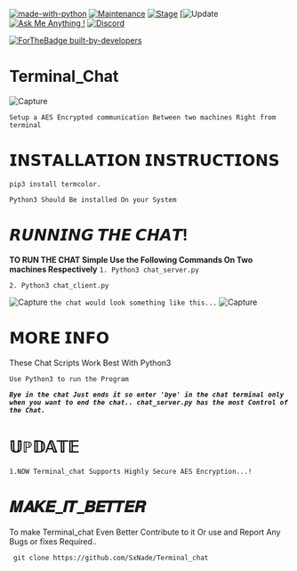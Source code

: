 [![made-with-python](https://img.shields.io/badge/Made%20with-Python-1f425f.svg)](https://www.python.org/)
[![Maintenance](https://img.shields.io/badge/Maintained%3F-yes-green.svg)](https://github.com/SxNade)
[![Stage](https://img.shields.io/badge/Release-Stable-brightgreen.svg)]()
[![Update](https://img.shields.io/badge/updated-today-brightgreen)
[![Ask Me Anything !](https://img.shields.io/badge/Ask%20me-anything-1abc9c.svg)](https://github.com/SxNade)
[![Discord](https://img.shields.io/discord/591914197219016707.svg?label=&logo=discord&logoColor=ffffff&color=7389D8&labelColor=6A7EC2)](https://github.com/SxNade)


[![ForTheBadge built-by-developers](http://ForTheBadge.com/images/badges/built-by-developers.svg)](https://github.com/SxNade)

# Terminal_Chat
![Capture](https://img.stackshare.io/service/6489/hyper-logo.png)

`Setup a AES Encrypted communication Between two machines Right from terminal`

# 𝗜𝗡𝗦𝗧𝗔𝗟𝗟𝗔𝗧𝗜𝗢𝗡 𝗜𝗡𝗦𝗧𝗥𝗨𝗖𝗧𝗜𝗢𝗡𝗦
`pip3 install termcolor.`

`Python3 Should Be installed On your System`

# 𝙍𝙐𝙉𝙉𝙄𝙉𝙂 𝙏𝙃𝙀 𝘾𝙃𝘼𝙏!

**TO RUN THE CHAT Simple Use the Following Commands On Two machines Respectively**
`1. Python3 chat_server.py`

`2. Python3 chat_client.py`

![Capture](https://raw.githubusercontent.com/SxNade/Terminal_chat/main/ch.png)
`the chat would look something like this...`
![Capture](https://raw.githubusercontent.com/SxNade/Terminal_chat/main/ch2.png)

# 𝗠𝗢𝗥𝗘 𝗜𝗡𝗙𝗢

These Chat Scripts Work Best With Python3

`Use Python3 to run the Program`

***`Bye in the chat Just ends it so enter 'bye' in the chat terminal only when you want to end the chat..
chat_server.py has the most Control of the Chat.`***

# 𝕌ℙ𝔻𝔸𝕋𝔼
`1.NOW Terminal_chat Supports Highly Secure AES Encryption...!`


# 𝑴𝑨𝑲𝑬_𝑰𝑻_𝑩𝑬𝑻𝑻𝑬𝑹
To make Terminal_chat Even Better Contribute to it Or use and Report Any Bugs or fixes Required..

` git clone https://github.com/SxNade/Terminal_chat`
